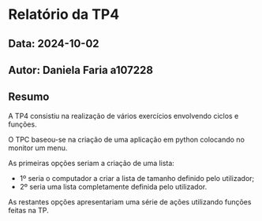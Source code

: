 # Relatório da TP4
## Data: 2024-10-02
## Autor: Daniela Faria a107228
## Resumo
A TP4 consistiu na realização de vários exercícios envolvendo ciclos e funções.

O TPC baseou-se na criação de uma aplicação em python colocando no monitor um menu.

As primeiras opções seriam a criação de uma lista:
 * 1º seria o computador a criar a lista de tamanho definido pelo utilizador;
 * 2º seria uma lista completamente definida pelo utilizador.

As restantes opções apresentariam uma série de ações utilizando funções feitas na TP.



